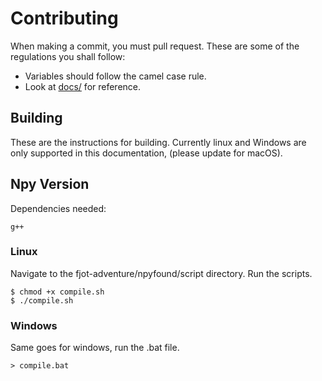 # Contributing
When making a commit, you must pull request. These are some of the regulations you shall follow:

- Variables should follow the camel case rule.
- Look at [docs/](./docs) for reference.

## Building
These are the instructions for building. Currently linux and Windows are only supported in this documentation, (please update for macOS).
## Npy Version
Dependencies needed:

```
g++
```

### Linux 
Navigate to the fjot-adventure/npyfound/script directory. Run the scripts.
```
$ chmod +x compile.sh
$ ./compile.sh
```

### Windows
Same goes for windows, run the .bat file.
```
> compile.bat
```
